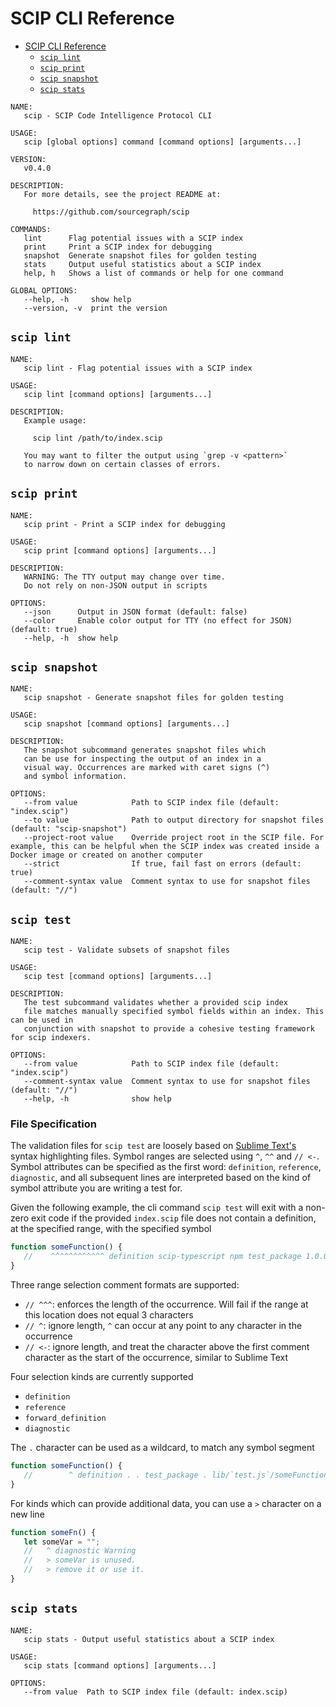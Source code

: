 # SCIP CLI Reference

<!--toc:start-->

- [SCIP CLI Reference](#scip-cli-reference)
  - [`scip lint`](#scip-lint)
  - [`scip print`](#scip-print)
  - [`scip snapshot`](#scip-snapshot)
  - [`scip stats`](#scip-stats)
  <!--toc:end-->

```
NAME:
   scip - SCIP Code Intelligence Protocol CLI

USAGE:
   scip [global options] command [command options] [arguments...]

VERSION:
   v0.4.0

DESCRIPTION:
   For more details, see the project README at:

     https://github.com/sourcegraph/scip

COMMANDS:
   lint      Flag potential issues with a SCIP index
   print     Print a SCIP index for debugging
   snapshot  Generate snapshot files for golden testing
   stats     Output useful statistics about a SCIP index
   help, h   Shows a list of commands or help for one command

GLOBAL OPTIONS:
   --help, -h     show help
   --version, -v  print the version
```

## `scip lint`

```
NAME:
   scip lint - Flag potential issues with a SCIP index

USAGE:
   scip lint [command options] [arguments...]

DESCRIPTION:
   Example usage:

     scip lint /path/to/index.scip

   You may want to filter the output using `grep -v <pattern>`
   to narrow down on certain classes of errors.
```

## `scip print`

```
NAME:
   scip print - Print a SCIP index for debugging

USAGE:
   scip print [command options] [arguments...]

DESCRIPTION:
   WARNING: The TTY output may change over time.
   Do not rely on non-JSON output in scripts

OPTIONS:
   --json      Output in JSON format (default: false)
   --color     Enable color output for TTY (no effect for JSON) (default: true)
   --help, -h  show help
```

## `scip snapshot`

```
NAME:
   scip snapshot - Generate snapshot files for golden testing

USAGE:
   scip snapshot [command options] [arguments...]

DESCRIPTION:
   The snapshot subcommand generates snapshot files which
   can be use for inspecting the output of an index in a
   visual way. Occurrences are marked with caret signs (^)
   and symbol information.

OPTIONS:
   --from value            Path to SCIP index file (default: "index.scip")
   --to value              Path to output directory for snapshot files (default: "scip-snapshot")
   --project-root value    Override project root in the SCIP file. For example, this can be helpful when the SCIP index was created inside a Docker image or created on another computer
   --strict                If true, fail fast on errors (default: true)
   --comment-syntax value  Comment syntax to use for snapshot files (default: "//")
```

## `scip test`

```
NAME:
   scip test - Validate subsets of snapshot files

USAGE:
   scip test [command options] [arguments...]

DESCRIPTION:
   The test subcommand validates whether a provided scip index
   file matches manually specified symbol fields within an index. This can be used in
   conjunction with snapshot to provide a cohesive testing framework for scip indexers.

OPTIONS:
   --from value            Path to SCIP index file (default: "index.scip")
   --comment-syntax value  Comment syntax to use for snapshot files (default: "//")
   --help, -h              show help
```

### File Specification

The validation files for `scip test` are loosely based on [Sublime Text's](https://www.sublimetext.com/docs/syntax.html#testing) syntax highlighting files. Symbol ranges are selected using `^`, `^^` and `// <-`. Symbol attributes can be specified as the first word: `definition`, `reference`, `diagnostic`, and all subsequent lines are interpreted based on the kind of symbol attribute you are writing a test for.

Given the following example, the cli command `scip test` will exit with a non-zero exit code if the provided `index.scip` file does not contain a definition, at the specified range, with the specified symbol
```js
function someFunction() {
   //    ^^^^^^^^^^^^ definition scip-typescript npm test_package 1.0.0 lib/`test.js`/someFunction().
}
```

Three range selection comment formats are supported:
- `// ^^^`: enforces the length of the occurrence. Will fail if the range at this location does not equal 3 characters
- `// ^`: ignore length, `^` can occur at any point to any character in the occurrence
- `// <-`: ignore length, and treat the character above the first comment character as the start of the occurrence, similar to Sublime Text

Four selection kinds are currently supported
- `definition`
- `reference`
- `forward_definition`
- `diagnostic`

The `.` character can be used as a wildcard, to match any symbol segment
```js
function someFunction() {
   //        ^ definition . . test_package . lib/`test.js`/someFunction().
}
```

For kinds which can provide additional data, you can use a `>` character on a new line
```js
function someFn() {
   let someVar = "";
   //   ^ diagnostic Warning
   //   > someVar is unused.
   //   > remove it or use it.
}
```

## `scip stats`

```
NAME:
   scip stats - Output useful statistics about a SCIP index

USAGE:
   scip stats [command options] [arguments...]

OPTIONS:
   --from value  Path to SCIP index file (default: index.scip)
```
